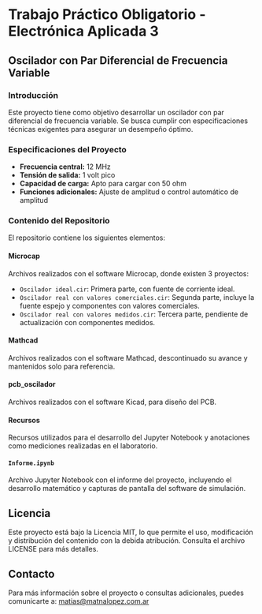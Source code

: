 # Trabajo Práctico Obligatorio - Electrónica Aplicada 3

## Oscilador con Par Diferencial de Frecuencia Variable

### Introducción

Este proyecto tiene como objetivo desarrollar un oscilador con par diferencial de frecuencia variable. Se busca cumplir con especificaciones técnicas exigentes para asegurar un desempeño óptimo.

### Especificaciones del Proyecto

* **Frecuencia central:** 12 MHz
* **Tensión de salida:** 1 volt pico
* **Capacidad de carga:** Apto para cargar con 50 ohm
* **Funciones adicionales:** Ajuste de amplitud o control automático de amplitud

### Contenido del Repositorio

El repositorio contiene los siguientes elementos:

#### Microcap
 Archivos realizados con el software Microcap, donde existen 3 proyectos:
  * `Oscilador ideal.cir`: Primera parte, con fuente de corriente ideal.
  * `Oscilador real con valores comerciales.cir`: Segunda parte, incluye la fuente espejo y componentes con valores comerciales.
  * `Oscilador real con valores medidos.cir`: Tercera parte, pendiente de actualización con componentes medidos.

#### Mathcad

Archivos realizados con el software Mathcad, descontinuado su avance y mantenidos solo para referencia.

#### pcb_oscilador

Archivos realizados con el software Kicad, para diseño del PCB.

#### Recursos

Recursos utilizados para el desarrollo del Jupyter Notebook y anotaciones como mediciones realizadas en el laboratorio.

#### `Informe.ipynb`

Archivo Jupyter Notebook con el informe del proyecto, incluyendo el desarrollo matemático y capturas de pantalla del software de simulación.

## Licencia

Este proyecto está bajo la Licencia MIT, lo que permite el uso, modificación y distribución del contenido con la debida atribución. Consulta el archivo LICENSE para más detalles.

## Contacto

Para más información sobre el proyecto o consultas adicionales, puedes comunicarte a: [matias@matnalopez.com.ar](mailto:matias@matnalopez.com.ar)
